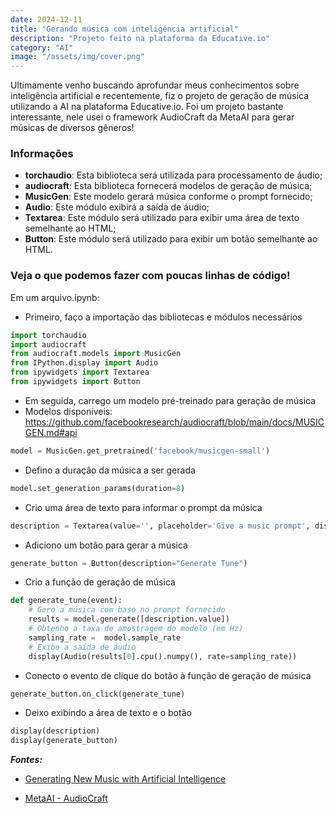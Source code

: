```yaml
---
date: 2024-12-11
title: "Gerando música com inteligência artificial"
description: "Projeto feito na plataforma da Educative.io"
category: "AI"
image: "/assets/img/cover.png"
---
```


Ultimamente venho buscando aprofundar meus conhecimentos sobre inteligência artificial e recentemente, fiz o projeto de geração de música utilizando a AI na plataforma Educative.io. Foi um projeto bastante interessante, nele usei o framework AudioCraft da MetaAI para gerar músicas de diversos gêneros!

### Informações

- **torchaudio**: Esta biblioteca será utilizada para processamento de áudio;
- **audiocraft**: Esta biblioteca fornecerá modelos de geração de música;
- **MusicGen**: Este modelo gerará música conforme o prompt fornecido;
- **Audio**: Este módulo exibirá a saída de áudio;
- **Textarea**: Este módulo será utilizado para exibir uma área de texto semelhante ao HTML;
- **Button**: Este módulo será utilizado para exibir um botão semelhante ao HTML.

### Veja o que podemos fazer com poucas linhas de código!

Em um arquivo.ipynb:

- Primeiro, faço a importação das bibliotecas e módulos necessários

```python
import torchaudio
import audiocraft
from audiocraft.models import MusicGen
from IPython.display import Audio
from ipywidgets import Textarea
from ipywidgets import Button
```

- Em seguida, carrego um modelo pré-treinado para geração de música
- Modelos disponíveis: https://github.com/facebookresearch/audiocraft/blob/main/docs/MUSICGEN.md#api

```python
model = MusicGen.get_pretrained('facebook/musicgen-small')
```

- Defino a duração da música a ser gerada

```python
model.set_generation_params(duration=8)
```

- Crio uma área de texto para informar o prompt da música

```python
description = Textarea(value='', placeholder='Give a music prompt', disabled=False, rows=4)
```

- Adiciono um botão para gerar a música

```python
generate_button = Button(description="Generate Tune")
```

- Crio a função de geração de música

```python
def generate_tune(event):
    # Gero a música com base no prompt fornecido
    results = model.generate([description.value])
    # Obtenho a taxa de amostragem do modelo (em Hz)
    sampling_rate =  model.sample_rate
    # Exibo a saída de áudio
    display(Audio(results[0].cpu().numpy(), rate=sampling_rate))
```

- Conecto o evento de clique do botão à função de geração de música

```python
generate_button.on_click(generate_tune)
```

- Deixo exibindo a área de texto e o botão

```python
display(description)
display(generate_button)
```

**_Fontes:_**

- <a href="https://www.educative.io/projects/generating-new-music-with-artificial-intelligence" target="_blank" rel="noopener noreferrer">Generating New Music with Artificial Intelligence</a>

- <a href="https://github.com/facebookresearch/audiocraft?tab=readme-ov-file#audiocraft" target="_blank" rel="noopener noreferrer">MetaAI - AudioCraft</a>
